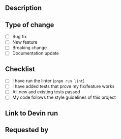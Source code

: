 ## Description
<!-- Describe your changes -->

## Type of change
- [ ] Bug fix
- [ ] New feature
- [ ] Breaking change
- [ ] Documentation update

## Checklist
- [ ] I have run the linter (`pnpm run lint`)
- [ ] I have added tests that prove my fix/feature works
- [ ] All new and existing tests passed
- [ ] My code follows the style guidelines of this project

## Link to Devin run
<!-- Add your Devin run link here -->

## Requested by
<!-- Add the requester's email here -->
